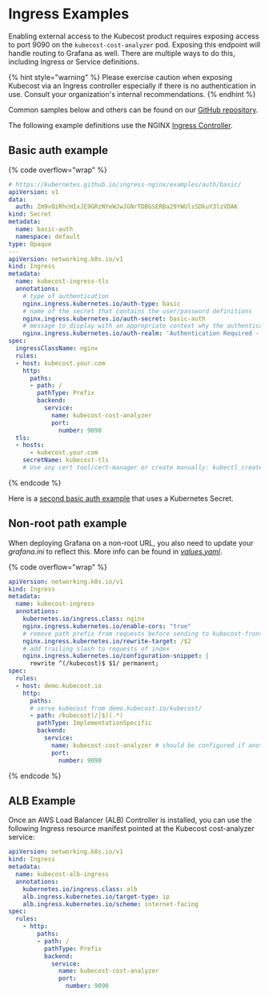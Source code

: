 # Ingress Examples

Enabling external access to the Kubecost product requires exposing access to port 9090 on the `kubecost-cost-analyzer` pod. Exposing this endpoint will handle routing to Grafana as well. There are multiple ways to do this, including Ingress or Service definitions.

{% hint style="warning" %}
Please exercise caution when exposing Kubecost via an Ingress controller especially if there is no authentication in use. Consult your organization's internal recommendations.
{% endhint %}

Common samples below and others can be found on our [GitHub repository](https://github.com/kubecost/poc-common-configurations/tree/main/ingress-examples).

The following example definitions use the NGINX [Ingress Controller](https://kubernetes.io/docs/concepts/services-networking/ingress-controllers/).

## Basic auth example

{% code overflow="wrap" %}
```yaml
# https://kubernetes.github.io/ingress-nginx/examples/auth/basic/
apiVersion: v1
data:
  auth: Zm9vOiRhcHIxJE9GRzNYeWJwJGNrTDBGSERBa29YWUlsSDkuY3lzVDAK
kind: Secret
metadata:
  name: basic-auth
  namespace: default
type: Opaque
---
apiVersion: networking.k8s.io/v1
kind: Ingress
metadata:
  name: kubecost-ingress-tls
  annotations:
    # type of authentication
    nginx.ingress.kubernetes.io/auth-type: basic
    # name of the secret that contains the user/password definitions
    nginx.ingress.kubernetes.io/auth-secret: basic-auth
    # message to display with an appropriate context why the authentication is required
    nginx.ingress.kubernetes.io/auth-realm: 'Authentication Required - kubecost'
spec:
  ingressClassName: nginx
  rules:
  - host: kubecost.your.com
    http:
      paths:
      - path: /
        pathType: Prefix
        backend:
          service:
            name: kubecost-cost-analyzer
            port:
              number: 9090
  tls:
  - hosts:
      - kubecost.your.com
    secretName: kubecost-tls
    # Use any cert tool/cert-manager or create manually: kubectl create secret tls kubecost-tls --cert /etc/letsencrypt/live/kubecost.your.com/fullchain.pem --key /etc/letsencrypt/live/kubecost.your.com/privkey.pem
```
{% endcode %}

Here is a [second basic auth example](https://kubernetes.github.io/ingress-nginx/examples/auth/basic/) that uses a Kubernetes Secret.

## Non-root path example

When deploying Grafana on a non-root URL, you also need to update your _grafana.ini_ to reflect this. More info can be found in [_values.yaml_](https://github.com/kubecost/cost-analyzer-helm-chart/blob/cae42c28e12ecf8f1ad13ee17be8ce6633380b96/cost-analyzer/values.yaml#L335-L339).

{% code overflow="wrap" %}
```yaml
apiVersion: networking.k8s.io/v1
kind: Ingress
metadata:
  name: kubecost-ingress
  annotations:
    kubernetes.io/ingress.class: nginx
    nginx.ingress.kubernetes.io/enable-cors: "true"
    # remove path prefix from requests before sending to kubecost-frontend
    nginx.ingress.kubernetes.io/rewrite-target: /$2
    # add trailing slash to requests of index
    nginx.ingress.kubernetes.io/configuration-snippet: |
      rewrite ^(/kubecost)$ $1/ permanent;
spec:
  rules:
  - host: demo.kubecost.io
    http:
      paths:
      # serve kubecost from demo.kubecost.io/kubecost/
      - path: /kubecost(/|$)(.*)
        pathType: ImplementationSpecific
        backend:
          service:
            name: kubecost-cost-analyzer # should be configured if another helm name or service address is used
            port:
              number: 9090
```
{% endcode %}

## ALB Example

Once an AWS Load Balancer (ALB) Controller is installed, you can use the following Ingress resource manifest pointed at the Kubecost cost-analyzer service:

```yaml
apiVersion: networking.k8s.io/v1
kind: Ingress
metadata:
  name: kubecost-alb-ingress
  annotations:
    kubernetes.io/ingress.class: alb
    alb.ingress.kubernetes.io/target-type: ip
    alb.ingress.kubernetes.io/scheme: internet-facing
spec:
  rules:
    - http:
        paths:
        - path: /
          pathType: Prefix
          backend:
            service:
              name: kubecost-cost-analyzer
              port:
                number: 9090
```

